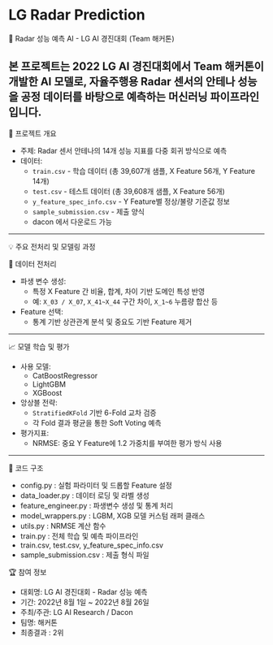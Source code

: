 # LG Radar Prediction

📡 Radar 성능 예측 AI - LG AI 경진대회 (Team 해커톤)

본 프로젝트는 2022 LG AI 경진대회에서 Team 해커톤이 개발한 AI 모델로, 자율주행용 Radar 센서의 안테나 성능을 공정 데이터를 바탕으로 예측하는 머신러닝 파이프라인입니다. 
---

📌 프로젝트 개요

- 주제: Radar 센서 안테나의 14개 성능 지표를 다중 회귀 방식으로 예측
- 데이터:
  - `train.csv` - 학습 데이터 (총 39,607개 샘플, X Feature 56개, Y Feature 14개)
  - `test.csv` - 테스트 데이터 (총 39,608개 샘플, X Feature 56개)
  - `y_feature_spec_info.csv` - Y Feature별 정상/불량 기준값 정보
  - `sample_submission.csv` - 제출 양식
  - dacon 에서 다운로드 가능

---

💡 주요 전처리 및 모델링 과정

🔧 데이터 전처리
- 파생 변수 생성:
  - 특정 X Feature 간 비율, 합계, 차이 기반 도메인 특성 반영
  - 예: `X_03 / X_07`, `X_41~X_44` 구간 차이, `X_1~6` 누름량 합산 등
- Feature 선택:
  - 통계 기반 상관관계 분석 및 중요도 기반 Feature 제거

---

📈 모델 학습 및 평가
- 사용 모델:
  - CatBoostRegressor
  - LightGBM
  - XGBoost
- 앙상블 전략:
  - `StratifiedKFold` 기반 6-Fold 교차 검증
  - 각 Fold 결과 평균을 통한 Soft Voting 예측
- 평가지표:
  - NRMSE: 중요 Y Feature에 1.2 가중치를 부여한 평가 방식 사용

---

🧱 코드 구조
- config.py : 실험 파라미터 및 드롭할 Feature 설정 
- data_loader.py : 데이터 로딩 및 라벨 생성
- feature_engineer.py : 파생변수 생성 및 통계 처리
- model_wrappers.py : LGBM, XGB 모델 커스텀 래퍼 클래스 
- utils.py : NRMSE 계산 함수 
- train.py : 전체 학습 및 예측 파이프라인
- train.csv, test.csv, y_feature_spec_info.csv 
- sample_submission.csv : 제출 형식 파일 


🏆 참여 정보
- 대회명: LG AI 경진대회 - Radar 성능 예측
- 기간: 2022년 8월 1일 ~ 2022년 8월 26일
- 주최/주관: LG AI Research / Dacon
- 팀명: 해커톤
- 최종결과 : 2위

